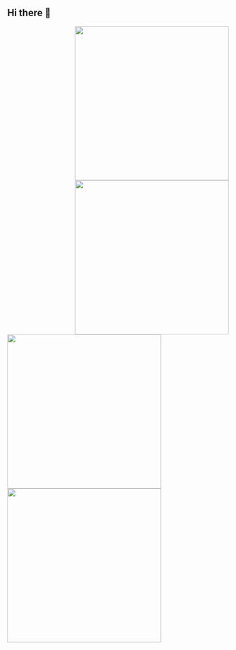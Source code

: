 ## Hi there 👋
<div>
<a href="https://github.com/anuraghazra/github-readme-stats#gh-light-mode-only">
  <img src="https://github-readme-stats.vercel.app/api?username=lifeparticle&theme=graywhite&show_icons=true#gh-light-mode-only" width="350" align="right" />
</a>
<a href="https://github.com/anuraghazra/github-readme-stats#gh-dark-mode-only">
  <img src="https://github-readme-stats.vercel.app/api?username=lifeparticle&theme=dark&show_icons=true#gh-dark-mode-only" width="350" align="right" />
</a>

<a href="https://git.io/streak-stats#gh-light-mode-only">
  <img src="http://github-readme-streak-stats.herokuapp.com?user=lifeparticle&theme=graywhite#gh-light-mode-only" width="350" /></a>
</div>
<a href="https://git.io/streak-stats#gh-dark-mode-only">
  <img src="http://github-readme-streak-stats.herokuapp.com?user=lifeparticle&theme=dark#gh-dark-mode-only" width="350" /></a>
</div>

<!--
**rezwanhossen/rezwanhossen** is a ✨ _special_ ✨ repository because its `README.md` (this file) appears on your GitHub profile.

Here are some ideas to get you started:

- 🔭 I’m currently working on ...
- 🌱 I’m currently learning ...
- 👯 I’m looking to collaborate on ...
- 🤔 I’m looking for help with ...
- 💬 Ask me about ...
- 📫 How to reach me: ...
- 😄 Pronouns: ...
- ⚡ Fun fact: ...
-->
